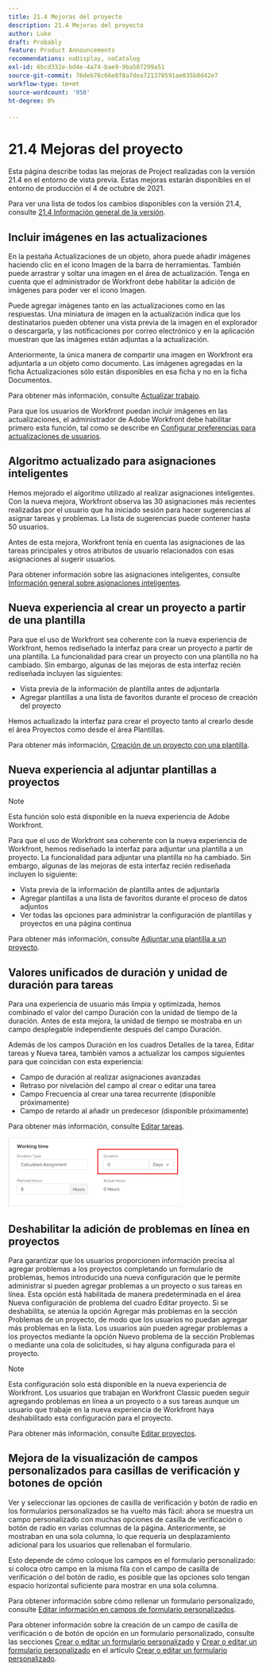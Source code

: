 ```yaml
---
title: 21.4 Mejoras del proyecto
description: 21.4 Mejoras del proyecto
author: Luke
draft: Probably
feature: Product Announcements
recommendations: noDisplay, noCatalog
exl-id: 6bcd332e-bd4e-4a74-bae9-9ba507299a51
source-git-commit: 76deb76c66e8f8a7dea721378591ae035b8d42e7
workflow-type: tm+mt
source-wordcount: '950'
ht-degree: 0%

---
```


# 21.4 Mejoras del proyecto

Esta página describe todas las mejoras de Project realizadas con la versión 21.4 en el entorno de vista previa. Estas mejoras estarán disponibles en el entorno de producción el 4 de octubre de 2021.

Para ver una lista de todos los cambios disponibles con la versión 21.4, consulte [21.4 Información general de la versión](../../../product-announcements/product-releases/21.4-release-activity/21.4-release-overview.md).

## Incluir imágenes en las actualizaciones

En la pestaña Actualizaciones de un objeto, ahora puede añadir imágenes haciendo clic en el icono Imagen de la barra de herramientas. También puede arrastrar y soltar una imagen en el área de actualización. Tenga en cuenta que el administrador de Workfront debe habilitar la adición de imágenes para poder ver el icono Imagen.

Puede agregar imágenes tanto en las actualizaciones como en las respuestas. Una miniatura de imagen en la actualización indica que los destinatarios pueden obtener una vista previa de la imagen en el explorador o descargarla, y las notificaciones por correo electrónico y en la aplicación muestran que las imágenes están adjuntas a la actualización.

Anteriormente, la única manera de compartir una imagen en Workfront era adjuntarla a un objeto como documento. Las imágenes agregadas en la ficha Actualizaciones sólo están disponibles en esa ficha y no en la ficha Documentos.

Para obtener más información, consulte [Actualizar trabajo](../../../workfront-basics/updating-work-items-and-viewing-updates/update-work.md).

Para que los usuarios de Workfront puedan incluir imágenes en las actualizaciones, el administrador de Adobe Workfront debe habilitar primero esta función, tal como se describe en [Configurar preferencias para actualizaciones de usuarios](../../../administration-and-setup/set-up-workfront/system-tracked-update-feeds/configure-preferences-user-updates.md).

## Algoritmo actualizado para asignaciones inteligentes

Hemos mejorado el algoritmo utilizado al realizar asignaciones inteligentes. Con la nueva mejora, Workfront observa las 30 asignaciones más recientes realizadas por el usuario que ha iniciado sesión para hacer sugerencias al asignar tareas y problemas. La lista de sugerencias puede contener hasta 50 usuarios.

Antes de esta mejora, Workfront tenía en cuenta las asignaciones de las tareas principales y otros atributos de usuario relacionados con esas asignaciones al sugerir usuarios.

Para obtener información sobre las asignaciones inteligentes, consulte [Información general sobre asignaciones inteligentes](../../../manage-work/tasks/assign-tasks/smart-assignments.md).

## Nueva experiencia al crear un proyecto a partir de una plantilla

Para que el uso de Workfront sea coherente con la nueva experiencia de Workfront, hemos rediseñado la interfaz para crear un proyecto a partir de una plantilla. La funcionalidad para crear un proyecto con una plantilla no ha cambiado. Sin embargo, algunas de las mejoras de esta interfaz recién rediseñada incluyen las siguientes:

* Vista previa de la información de plantilla antes de adjuntarla
* Agregar plantillas a una lista de favoritos durante el proceso de creación del proyecto

Hemos actualizado la interfaz para crear el proyecto tanto al crearlo desde el área Proyectos como desde el área Plantillas.

Para obtener más información, [Creación de un proyecto con una plantilla](../../../manage-work/projects/create-projects/create-project-from-template.md).

## Nueva experiencia al adjuntar plantillas a proyectos

>[!NOTE]
>
>Esta función solo está disponible en la nueva experiencia de Adobe Workfront.

Para que el uso de Workfront sea coherente con la nueva experiencia de Workfront, hemos rediseñado la interfaz para adjuntar una plantilla a un proyecto. La funcionalidad para adjuntar una plantilla no ha cambiado. Sin embargo, algunas de las mejoras de esta interfaz recién rediseñada incluyen lo siguiente:

* Vista previa de la información de plantilla antes de adjuntarla
* Agregar plantillas a una lista de favoritos durante el proceso de datos adjuntos
* Ver todas las opciones para administrar la configuración de plantillas y proyectos en una página continua

Para obtener más información, consulte [Adjuntar una plantilla a un proyecto](../../../manage-work/projects/create-and-manage-templates/attach-template-to-project.md).

## Valores unificados de duración y unidad de duración para tareas

Para una experiencia de usuario más limpia y optimizada, hemos combinado el valor del campo Duración con la unidad de tiempo de la duración. Antes de esta mejora, la unidad de tiempo se mostraba en un campo desplegable independiente después del campo Duración.

Además de los campos Duración en los cuadros Detalles de la tarea, Editar tareas y Nueva tarea, también vamos a actualizar los campos siguientes para que coincidan con esta experiencia:

* Campo de duración al realizar asignaciones avanzadas
* Retraso por nivelación del campo al crear o editar una tarea
* Campo Frecuencia al crear una tarea recurrente (disponible próximamente)
* Campo de retardo al añadir un predecesor (disponible próximamente)

Para obtener más información, consulte [Editar tareas](../../../manage-work/tasks/manage-tasks/edit-tasks.md).

![](assets/duration-combined-field-350x139.png)

## Deshabilitar la adición de problemas en línea en proyectos

Para garantizar que los usuarios proporcionen información precisa al agregar problemas a los proyectos completando un formulario de problemas, hemos introducido una nueva configuración que le permite administrar si pueden agregar problemas a un proyecto o sus tareas en línea. Esta opción está habilitada de manera predeterminada en el área Nueva configuración de problema del cuadro Editar proyecto. Si se deshabilita, se atenúa la opción Agregar más problemas en la sección Problemas de un proyecto, de modo que los usuarios no puedan agregar más problemas en la lista. Los usuarios aún pueden agregar problemas a los proyectos mediante la opción Nuevo problema de la sección Problemas o mediante una cola de solicitudes, si hay alguna configurada para el proyecto.

>[!NOTE]
>
>Esta configuración solo está disponible en la nueva experiencia de Workfront. Los usuarios que trabajan en Workfront Classic pueden seguir agregando problemas en línea a un proyecto o a sus tareas aunque un usuario que trabaje en la nueva experiencia de Workfront haya deshabilitado esta configuración para el proyecto.

Para obtener más información, consulte [Editar proyectos](../../../manage-work/projects/manage-projects/edit-projects.md).

## Mejora de la visualización de campos personalizados para casillas de verificación y botones de opción

Ver y seleccionar las opciones de casilla de verificación y botón de radio en los formularios personalizados se ha vuelto más fácil: ahora se muestra un campo personalizado con muchas opciones de casilla de verificación o botón de radio en varias columnas de la página. Anteriormente, se mostraban en una sola columna, lo que requería un desplazamiento adicional para los usuarios que rellenaban el formulario.

Esto depende de cómo coloque los campos en el formulario personalizado: si coloca otro campo en la misma fila con el campo de casilla de verificación o del botón de radio, es posible que las opciones solo tengan espacio horizontal suficiente para mostrar en una sola columna.

Para obtener información sobre cómo rellenar un formulario personalizado, consulte [Editar información en campos de formulario personalizados](../../../workfront-basics/work-with-custom-forms/edit-custom-forms.md).

Para obtener información sobre la creación de un campo de casilla de verificación o de botón de opción en un formulario personalizado, consulte las secciones [Crear o editar un formulario personalizado](../../../administration-and-setup/customize-workfront/create-manage-custom-forms/create-or-edit-a-custom-form.md#create) y [Crear o editar un formulario personalizado](../../../administration-and-setup/customize-workfront/create-manage-custom-forms/create-or-edit-a-custom-form.md#configur) en el artículo [Crear o editar un formulario personalizado](../../../administration-and-setup/customize-workfront/create-manage-custom-forms/create-or-edit-a-custom-form.md).

